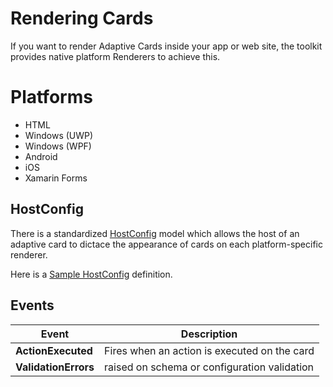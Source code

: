 # Rendering Cards

If you want to render Adaptive Cards inside your app or web site, the toolkit provides native platform Renderers to achieve this.

# Platforms 
* HTML
* Windows (UWP) 
* Windows (WPF)
* Android
* iOS
* Xamarin Forms


## HostConfig

There is a standardized [HostConfig](HostConfig.md) model which allows the host of an adaptive card to dictace the appearance of cards on each platform-specific renderer. 

Here is a [Sample HostConfig](../samples/Themes/sample.json) definition.

## Events

| Event | Description |
|-------|-------------|
| **ActionExecuted** | Fires when an action is executed on the card
| **ValidationErrors** | raised on schema or configuration validation

